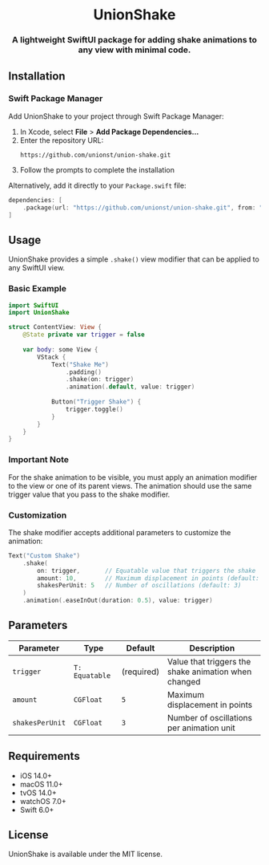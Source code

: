 <h1 align="center">UnionShake</h1>
<h3 align="center">A lightweight SwiftUI package for adding shake animations to any view with minimal code.</h3>

## Installation

### Swift Package Manager

Add UnionShake to your project through Swift Package Manager:

1. In Xcode, select **File** > **Add Package Dependencies...**
2. Enter the repository URL: 
   ```
   https://github.com/unionst/union-shake.git
   ```
3. Follow the prompts to complete the installation

Alternatively, add it directly to your `Package.swift` file:

```swift
dependencies: [
    .package(url: "https://github.com/unionst/union-shake.git", from: "1.0.0")
]
```

## Usage

UnionShake provides a simple `.shake()` view modifier that can be applied to any SwiftUI view.

### Basic Example

```swift
import SwiftUI
import UnionShake

struct ContentView: View {
    @State private var trigger = false
    
    var body: some View {
        VStack {
            Text("Shake Me")
                .padding()
                .shake(on: trigger)
                .animation(.default, value: trigger)
                
            Button("Trigger Shake") {
                trigger.toggle()
            }
        }
    }
}
```

### Important Note

For the shake animation to be visible, you must apply an animation modifier to the view or one of its parent views. The animation should use the same trigger value that you pass to the shake modifier.

### Customization

The shake modifier accepts additional parameters to customize the animation:

```swift
Text("Custom Shake")
    .shake(
        on: trigger,       // Equatable value that triggers the shake
        amount: 10,        // Maximum displacement in points (default: 5)
        shakesPerUnit: 5   // Number of oscillations (default: 3)
    )
    .animation(.easeInOut(duration: 0.5), value: trigger)
```

## Parameters

| Parameter | Type | Default | Description |
|-----------|------|---------|-------------|
| `trigger` | `T: Equatable` | (required) | Value that triggers the shake animation when changed |
| `amount` | `CGFloat` | `5` | Maximum displacement in points |
| `shakesPerUnit` | `CGFloat` | `3` | Number of oscillations per animation unit |

## Requirements

- iOS 14.0+
- macOS 11.0+
- tvOS 14.0+
- watchOS 7.0+
- Swift 6.0+

## License

UnionShake is available under the MIT license. 
